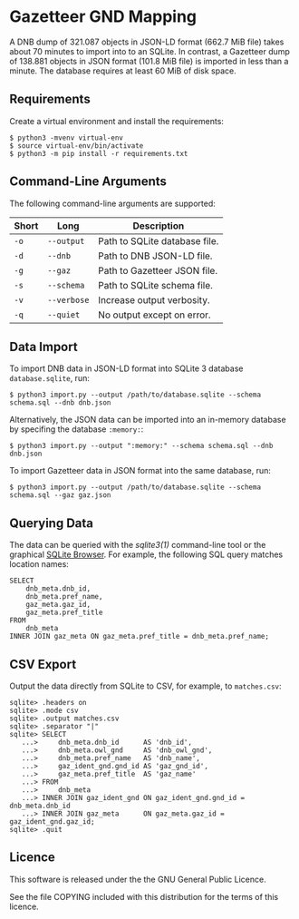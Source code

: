 # Gazetteer GND Mapping

A DNB dump of 321.087 objects in JSON-LD format (662.7 MiB file) takes about 70
minutes to import into to an SQLite. In contrast, a Gazetteer dump of 138.881
objects in JSON format (101.8 MiB file) is imported in less than a minute. The
database requires at least 60 MiB of disk space.

## Requirements

Create a virtual environment and install the requirements:

```
$ python3 -mvenv virtual-env
$ source virtual-env/bin/activate
$ python3 -m pip install -r requirements.txt
```

## Command-Line Arguments

The following command-line arguments are supported:

| Short | Long        | Description                   |
|-------|-------------|-------------------------------|
| `-o`  | `--output`  | Path to SQLite database file. |
| `-d`  | `--dnb`     | Path to DNB JSON-LD file.     |
| `-g`  | `--gaz`     | Path to Gazetteer JSON file.  |
| `-s`  | `--schema`  | Path to SQLite schema file.   |
| `-v`  | `--verbose` | Increase output verbosity.    |
| `-q`  | `--quiet`   | No output except on error.    |

## Data Import

To import DNB data in JSON-LD format into SQLite 3 database `database.sqlite`,
run:

```
$ python3 import.py --output /path/to/database.sqlite --schema schema.sql --dnb dnb.json
```

Alternatively, the JSON data can be imported into an in-memory database
by specifing the database `:memory:`:

```
$ python3 import.py --output ":memory:" --schema schema.sql --dnb dnb.json
```

To import Gazetteer data in JSON format into the same database, run:

```
$ python3 import.py --output /path/to/database.sqlite --schema schema.sql --gaz gaz.json
```

## Querying Data

The data can be queried with the *sqlite3(1)* command-line tool or the graphical
[SQLite Browser](https://sqlitebrowser.org/). For example, the following SQL
query matches location names:

```sqlite
SELECT
    dnb_meta.dnb_id,
    dnb_meta.pref_name,
    gaz_meta.gaz_id,
    gaz_meta.pref_title
FROM
    dnb_meta
INNER JOIN gaz_meta ON gaz_meta.pref_title = dnb_meta.pref_name;
```

## CSV Export
Output the data directly from SQLite to CSV, for example, to `matches.csv`:

```
sqlite> .headers on
sqlite> .mode csv
sqlite> .output matches.csv
sqlite> .separator "|"
sqlite> SELECT
   ...>     dnb_meta.dnb_id      AS 'dnb_id',
   ...>     dnb_meta.owl_gnd     AS 'dnb_owl_gnd',
   ...>     dnb_meta.pref_name   AS 'dnb_name',
   ...>     gaz_ident_gnd.gnd_id AS 'gaz_gnd_id',
   ...>     gaz_meta.pref_title  AS 'gaz_name'
   ...> FROM
   ...>     dnb_meta
   ...> INNER JOIN gaz_ident_gnd ON gaz_ident_gnd.gnd_id = dnb_meta.dnb_id
   ...> INNER JOIN gaz_meta      ON gaz_meta.gaz_id = gaz_ident_gnd.gaz_id;
sqlite> .quit
```

## Licence
This software is released under the the GNU General Public Licence.

See the file COPYING included with this distribution for the terms of this
licence.
